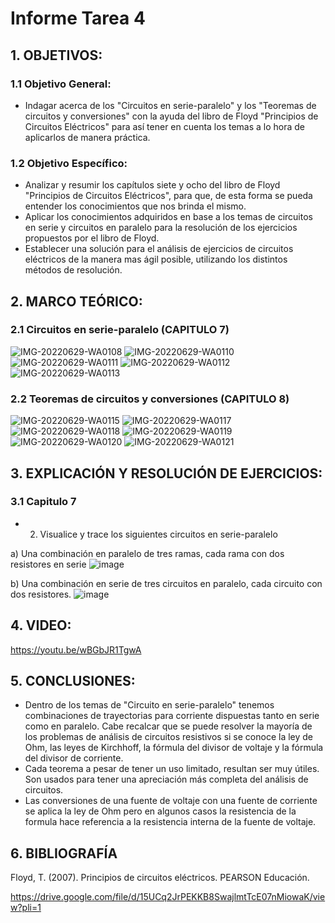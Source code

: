 # Informe Tarea 4

## 1. OBJETIVOS:
### 1.1 Objetivo General:
* Indagar acerca de los "Circuitos en serie-paralelo" y los "Teoremas de circuitos y conversiones" con la ayuda del libro de Floyd "Principios de Circuitos Eléctricos" para así tener en cuenta los temas a lo hora de aplicarlos de manera práctica.
### 1.2 Objetivo Específico:
* Analizar y resumir los capítulos siete y ocho del libro de Floyd "Principios de Circuitos Eléctricos", para que, de esta forma se pueda entender los conocimientos que nos brinda el mismo.
* Aplicar los conocimientos adquiridos en base a los temas de circuitos en serie y circuitos en paralelo para la resolución de los ejercicios propuestos por el libro de Floyd.
* Establecer una solución para el análisis de ejercicios de circuitos eléctricos de la manera mas ágil posible, utilizando los distintos métodos de resolución.

## 2. MARCO TEÓRICO:
### 2.1  Circuitos en serie-paralelo (CAPITULO 7)
![IMG-20220629-WA0108](https://user-images.githubusercontent.com/105696051/176576544-e296f416-ae49-4610-be46-595b4a143cea.jpg)
![IMG-20220629-WA0110](https://user-images.githubusercontent.com/105696051/176576550-62c29105-cf0d-4556-8da8-f4d77de7d543.jpg)
![IMG-20220629-WA0111](https://user-images.githubusercontent.com/105696051/176576561-a86e09a7-fc6e-48fb-bb8f-0821e6473bdd.jpg)
![IMG-20220629-WA0112](https://user-images.githubusercontent.com/105696051/176576564-b1478ea3-055c-4d55-8e4f-dbe730cf4a64.jpg)
![IMG-20220629-WA0113](https://user-images.githubusercontent.com/105696051/176576571-d57dbeb0-d186-416c-b8fa-3a4b09b3f741.jpg)
### 2.2  Teoremas de circuitos y conversiones (CAPITULO 8)
![IMG-20220629-WA0115](https://user-images.githubusercontent.com/105696051/176576577-dd617193-8965-43ef-bf8a-37e902afdead.jpg)
![IMG-20220629-WA0117](https://user-images.githubusercontent.com/105696051/176576583-b3630251-ae06-4d27-8a88-0c33ee425596.jpg)
![IMG-20220629-WA0118](https://user-images.githubusercontent.com/105696051/176576587-98d176b5-13ae-4314-9ed4-0e83ed3817c6.jpg)
![IMG-20220629-WA0119](https://user-images.githubusercontent.com/105696051/176576638-3a4b3f63-7a1a-4263-b96c-56fb7d185290.jpg)
![IMG-20220629-WA0120](https://user-images.githubusercontent.com/105696051/176576646-a284d9bf-15c2-4f40-9e54-9591f7985ce6.jpg)
![IMG-20220629-WA0121](https://user-images.githubusercontent.com/105696051/176576651-50718a2b-6f87-41b3-bbf0-156598d4eaf6.jpg)

## 3. EXPLICACIÓN Y RESOLUCIÓN DE EJERCICIOS:
### 3.1 Capitulo 7
* 2. Visualice y trace los siguientes circuitos en serie-paralelo

a) Una combinación en paralelo de tres ramas, cada rama con dos resistores en serie
![image](https://user-images.githubusercontent.com/105696051/176729247-6ade7c3d-f6b1-4667-a59b-a033aa7400e2.png)

b) Una combinación en serie de tres circuitos en paralelo, cada circuito con dos resistores.
![image](https://user-images.githubusercontent.com/105696051/176730434-57372484-f092-4da3-b02e-485e9efb6090.png)


## 4. VIDEO:
https://youtu.be/wBGbJR1TgwA
## 5. CONCLUSIONES:
* Dentro de los temas de "Circuito en serie-paralelo" tenemos combinaciones de trayectorias para corriente dispuestas tanto en serie como en paralelo. Cabe recalcar que se puede resolver la mayoría de los problemas de análisis de circuitos resistivos si se conoce la ley de Ohm, las leyes de Kirchhoff, la fórmula del divisor de voltaje y la fórmula del divisor de corriente.
* Cada teorema a pesar de tener un uso limitado, resultan ser muy útiles. Son usados para tener una apreciación más completa del análisis de circuitos.
* Las conversiones de una fuente de voltaje con una fuente de corriente se aplica la ley de Ohm pero en algunos casos la resistencia de la formula hace referencia a la resistencia interna de la fuente de voltaje.

## 6. BIBLIOGRAFÍA
Floyd, T. (2007). Principios de circuitos eléctricos. PEARSON Educación.

https://drive.google.com/file/d/15UCq2JrPEKKB8SwajlmtTcE07nMiowaK/view?pli=1
